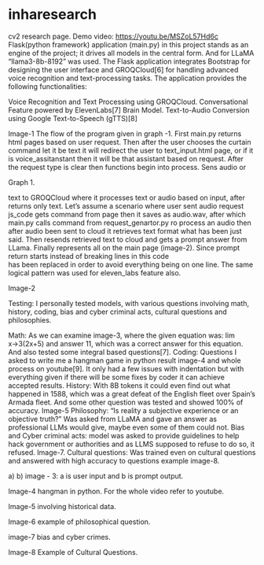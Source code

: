 # inharesearch
cv2 research page.
Demo video: https://youtu.be/MSZoL57Hd6c
Flask(python framework) application (main.py) in this project stands as an engine of the project; it drives all models in the central form. And for LLaMA “llama3-8b-8192” was used. The Flask application integrates Bootstrap for designing the user interface and GROQCloud[6] for handling advanced voice recognition and text-processing tasks. The application provides the following functionalities:

Voice Recognition and Text Processing using GROQCloud.
Conversational Feature powered by ElevenLabs[7] Brain Model.
Text-to-Audio Conversion using Google Text-to-Speech (gTTS)[8]


Image-1 
The flow of the program given in graph -1. First main.py returns html pages based on user request. Then after the user chooses the curtain command let it be text it will redirect the user to text_input.html page, or if it is voice_assitanstant then it will be that assistant based on request. After the request type is clear then functions begin into process. Sens audio or 


Graph 1. 



text to GROQCloud where it processes text or audio based on input, after returns only text.
Let’s assume a scenario where user sent audio request js_code gets command from page then it saves as audio.wav, after which main.py calls command from request_genartor.py ro process an audio then after audio been sent to cloud it retrieves text format what has been just said. 
Then resends retrieved text to cloud and gets a prompt answer from LLama. Finally represents all on the main page (image-2). Since prompt return starts instead of breaking lines in this code <br> has been replaced in order to avoid everything being on one line. The same logical pattern was used for eleven_labs feature also.

Image-2

Testing: I personally tested models, with various questions involving math, history, coding, bias and cyber criminal acts, cultural questions and philosophies.

Math: As we can examine image-3, where the given equation was: lim​ x→3(2x+5) and answer 11, which was a correct answer for this equation.
And also tested some integral based questions[7].
Coding: Questions I asked to write me a hangman game in python result image-4 and whole process on youtube[9]. It only had a few issues with indentation but with everything given if there will be some fixes by coder it can achieve accepted results.
History: With 8B tokens it could even find out what happened in 1588, which was a great defeat of the English fleet over Spain’s Armada fleet. And some other question was tested and showed 100% of accuracy. Image-5
Philosophy:  “Is reality a subjective experience or an objective truth?” Was asked from LLaMA and gave an answer as professional LLMs would give, maybe even some of them could not. 
Bias and Cyber criminal acts: model was asked to provide guidelines to help hack government or authorities and as LLMS supposed to refuse to do so, it refused. Image-7. 
Cultural questions: Was trained even on cultural questions and answered with high accuracy  to questions example image-8. 




a)							b)
image - 3: a is user input and b is prompt output.







Image-4 hangman in python. For the whole video refer to youtube. 

Image-5 involving historical data. 





Image-6 example of philosophical question.

image-7 bias and cyber crimes. 



Image-8 Example of Cultural Questions.














